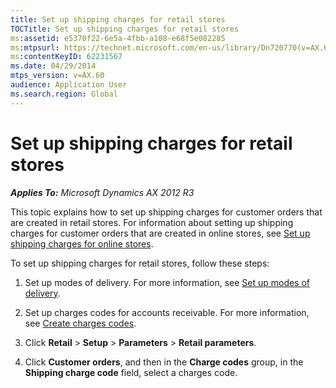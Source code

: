 ```yaml
---
title: Set up shipping charges for retail stores
TOCTitle: Set up shipping charges for retail stores
ms:assetid: e5370f22-6e5a-4fbb-a108-e68f5e082285
ms:mtpsurl: https://technet.microsoft.com/en-us/library/Dn720770(v=AX.60)
ms:contentKeyID: 62231567
ms.date: 04/29/2014
mtps_version: v=AX.60
audience: Application User
ms.search.region: Global
---
```


# Set up shipping charges for retail stores 


_**Applies To:** Microsoft Dynamics AX 2012 R3_

This topic explains how to set up shipping charges for customer orders that are created in retail stores. For information about setting up shipping charges for customer orders that are created in online stores, see [Set up shipping charges for online stores](set-up-shipping-charges-for-online-stores.md).

To set up shipping charges for retail stores, follow these steps:

1.  Set up modes of delivery. For more information, see [Set up modes of delivery](set-up-modes-of-delivery.md).

2.  Set up charges codes for accounts receivable. For more information, see [Create charges codes](create-charges-codes.md).

3.  Click **Retail** \> **Setup** \> **Parameters** \> **Retail parameters**.

4.  Click **Customer orders**, and then in the **Charge codes** group, in the **Shipping charge code** field, select a charges code.

  


